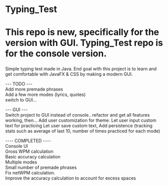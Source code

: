 # Typing_Test

# This repo is new, specifically for the version with GUI.   Typing_Test repo is for the console version.

###
Simple typing test made in Java.  End goal with this project is to learn and get comfortable with JavaFX & CSS by making a modern GUI.


--- TODO ---     
Add more premade phrases  
Add a few more modes (lyrics, quotes)  
switch to GUI...

  --- GUI ---  
Switch project to GUI instead of console.. refactor and get all features working, then...
Add user customization for theme.
Let user input custom text for practicing
Let user save custom text,
Add persistence (tracking stats such as average of last 10, number of times practiced for each mode)

  
  
---- COMPLETED ----  
Console UI  
Gross WPM calculation  
Basic accuracy calculation  
Multiple modes  
Small number of premade phrases  
Fix netWPM calculation.  
Improve the accuracy calculation to account for excess spaces
